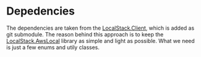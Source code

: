 ﻿# Depedencies

The dependencies are taken from the [LocalStack.Client](https://github.com/localstack-dotnet/localstack-dotnet-client), 
which is added as git submodule. The reason behind this approach is to keep the [LocalStack.AwsLocal](https://github.com/localstack-dotnet/localstack-awscli-local) library as simple and light as possible. 
What we need is just a few enums and utily classes.